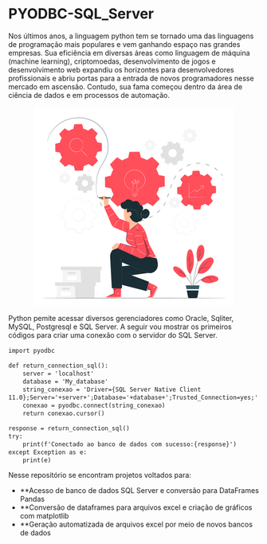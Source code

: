 # PYODBC-SQL_Server
 Nos últimos anos, a linguagem python tem se tornado uma das linguagens de programação mais populares e vem ganhando espaço nas grandes empresas. Sua eficiência em diversas áreas como linguagem de máquina (machine learning), criptomoedas, desenvolvimento de jogos e desenvolvimento web expandiu os horizontes para desenvolvedores profissionais e abriu portas para a entrada de novos programadores nesse mercado em ascensão. Contudo, sua fama começou dentro da área de ciência de dados e em processos de automação.

<p align="center">
  <img src="Img/pic01.png" >
</p>
 
 Python pemite acessar diversos gerenciadores como Oracle, Sqliter, MySQL, Postgresql e SQL Server. A seguir vou mostrar os primeiros códigos para criar uma conexão com o servidor do SQL Server.
 
 ```
 import pyodbc
 ```
```
def return_connection_sql():
    server = 'localhost'
    database = 'My_database'
    string_conexao = 'Driver={SQL Server Native Client 11.0};Server='+server+';Database='+database+';Trusted_Connection=yes;'
    conexao = pyodbc.connect(string_conexao)
    return conexao.cursor()
```
```
response = return_connection_sql()
try:
    print(f'Conectado ao banco de dados com sucesso:{response}')
except Exception as e:
    print(e)
```
 Nesse repositório se encontram projetos voltados para:
 
 * **Acesso de banco de dados SQL Server e conversão para DataFrames Pandas
 * **Conversão de dataframes para arquivos excel e criação de gráficos com matplotlib
 * **Geração automatizada de arquivos excel por meio de novos bancos de dados
